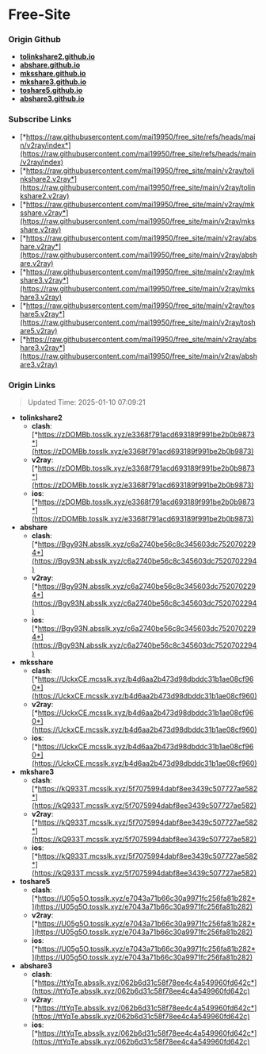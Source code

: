 # Free-Site

### Origin Github

- [**tolinkshare2.github.io**](https://github.com/tolinkshare2/tolinkshare2.github.io)
- [**abshare.github.io**](https://github.com/abshare/abshare.github.io)
- [**mksshare.github.io**](https://github.com/mksshare/mksshare.github.io)
- [**mkshare3.github.io**](https://github.com/mkshare3/mkshare3.github.io)
- [**toshare5.github.io**](https://github.com/toshare5/toshare5.github.io)
- [**abshare3.github.io**](https://github.com/abshare3/abshare3.github.io)

### Subscribe Links

- [*https://raw.githubusercontent.com/mai19950/free_site/refs/heads/main/v2ray/index*](https://raw.githubusercontent.com/mai19950/free_site/refs/heads/main/v2ray/index)
- [*https://raw.githubusercontent.com/mai19950/free_site/main/v2ray/tolinkshare2.v2ray*](https://raw.githubusercontent.com/mai19950/free_site/main/v2ray/tolinkshare2.v2ray)
- [*https://raw.githubusercontent.com/mai19950/free_site/main/v2ray/mksshare.v2ray*](https://raw.githubusercontent.com/mai19950/free_site/main/v2ray/mksshare.v2ray)
- [*https://raw.githubusercontent.com/mai19950/free_site/main/v2ray/abshare.v2ray*](https://raw.githubusercontent.com/mai19950/free_site/main/v2ray/abshare.v2ray)
- [*https://raw.githubusercontent.com/mai19950/free_site/main/v2ray/mkshare3.v2ray*](https://raw.githubusercontent.com/mai19950/free_site/main/v2ray/mkshare3.v2ray)
- [*https://raw.githubusercontent.com/mai19950/free_site/main/v2ray/toshare5.v2ray*](https://raw.githubusercontent.com/mai19950/free_site/main/v2ray/toshare5.v2ray)
- [*https://raw.githubusercontent.com/mai19950/free_site/main/v2ray/abshare3.v2ray*](https://raw.githubusercontent.com/mai19950/free_site/main/v2ray/abshare3.v2ray)

### Origin Links

> Updated Time: 2025-01-10 07:09:21

- **tolinkshare2**
  - **clash**: [*https://zDOMBb.tosslk.xyz/e3368f791acd693189f991be2b0b9873*](https://zDOMBb.tosslk.xyz/e3368f791acd693189f991be2b0b9873)
  - **v2ray**: [*https://zDOMBb.tosslk.xyz/e3368f791acd693189f991be2b0b9873*](https://zDOMBb.tosslk.xyz/e3368f791acd693189f991be2b0b9873)
  - **ios**: [*https://zDOMBb.tosslk.xyz/e3368f791acd693189f991be2b0b9873*](https://zDOMBb.tosslk.xyz/e3368f791acd693189f991be2b0b9873)
- **abshare**
  - **clash**: [*https://Bgy93N.absslk.xyz/c6a2740be56c8c345603dc7520702294*](https://Bgy93N.absslk.xyz/c6a2740be56c8c345603dc7520702294)
  - **v2ray**: [*https://Bgy93N.absslk.xyz/c6a2740be56c8c345603dc7520702294*](https://Bgy93N.absslk.xyz/c6a2740be56c8c345603dc7520702294)
  - **ios**: [*https://Bgy93N.absslk.xyz/c6a2740be56c8c345603dc7520702294*](https://Bgy93N.absslk.xyz/c6a2740be56c8c345603dc7520702294)
- **mksshare**
  - **clash**: [*https://UckxCE.mcsslk.xyz/b4d6aa2b473d98dbddc31b1ae08cf960*](https://UckxCE.mcsslk.xyz/b4d6aa2b473d98dbddc31b1ae08cf960)
  - **v2ray**: [*https://UckxCE.mcsslk.xyz/b4d6aa2b473d98dbddc31b1ae08cf960*](https://UckxCE.mcsslk.xyz/b4d6aa2b473d98dbddc31b1ae08cf960)
  - **ios**: [*https://UckxCE.mcsslk.xyz/b4d6aa2b473d98dbddc31b1ae08cf960*](https://UckxCE.mcsslk.xyz/b4d6aa2b473d98dbddc31b1ae08cf960)
- **mkshare3**
  - **clash**: [*https://kQ933T.mcsslk.xyz/5f7075994dabf8ee3439c507727ae582*](https://kQ933T.mcsslk.xyz/5f7075994dabf8ee3439c507727ae582)
  - **v2ray**: [*https://kQ933T.mcsslk.xyz/5f7075994dabf8ee3439c507727ae582*](https://kQ933T.mcsslk.xyz/5f7075994dabf8ee3439c507727ae582)
  - **ios**: [*https://kQ933T.mcsslk.xyz/5f7075994dabf8ee3439c507727ae582*](https://kQ933T.mcsslk.xyz/5f7075994dabf8ee3439c507727ae582)
- **toshare5**
  - **clash**: [*https://U05g5O.tosslk.xyz/e7043a71b66c30a9971fc256fa81b282*](https://U05g5O.tosslk.xyz/e7043a71b66c30a9971fc256fa81b282)
  - **v2ray**: [*https://U05g5O.tosslk.xyz/e7043a71b66c30a9971fc256fa81b282*](https://U05g5O.tosslk.xyz/e7043a71b66c30a9971fc256fa81b282)
  - **ios**: [*https://U05g5O.tosslk.xyz/e7043a71b66c30a9971fc256fa81b282*](https://U05g5O.tosslk.xyz/e7043a71b66c30a9971fc256fa81b282)
- **abshare3**
  - **clash**: [*https://ttYqTe.absslk.xyz/062b6d31c58f78ee4c4a549960fd642c*](https://ttYqTe.absslk.xyz/062b6d31c58f78ee4c4a549960fd642c)
  - **v2ray**: [*https://ttYqTe.absslk.xyz/062b6d31c58f78ee4c4a549960fd642c*](https://ttYqTe.absslk.xyz/062b6d31c58f78ee4c4a549960fd642c)
  - **ios**: [*https://ttYqTe.absslk.xyz/062b6d31c58f78ee4c4a549960fd642c*](https://ttYqTe.absslk.xyz/062b6d31c58f78ee4c4a549960fd642c)
